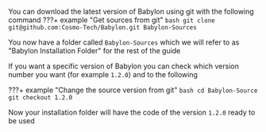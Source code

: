 You can download the latest version of Babylon using git with the following command
???+ example "Get sources from git"
    ```bash
    git clone git@github.com:Cosmo-Tech/Babylon.git Babylon-Sources
    ```

You now have a folder called `Babylon-Sources` which we will refer to as "Babylon Installation Folder" for the rest of the guide

If you want a specific version of Babylon you can check which version number you want (for example `1.2.0`) and to the following

???+ example "Change the source version from git"
    ```bash
    cd Babylon-Source
    git checkout 1.2.0
    ```

Now your installation folder will have the code of the version `1.2.0` ready to be used